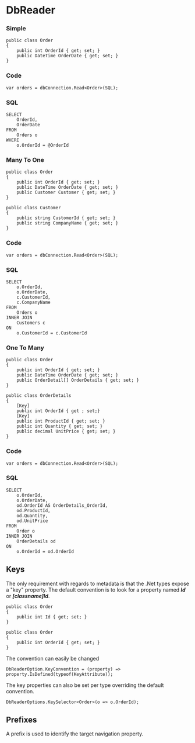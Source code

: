 # DbReader #

### Simple ###

	public class Order
	{		
		public int OrderId { get; set; }
		public DateTime OrderDate { get; set; }
	}

### Code ###


	var orders = dbConnection.Read<Order>(SQL);

### SQL ###

	SELECT 
		OrderId,
		OrderDate
	FROM 
		Orders o 
	WHERE 
		o.OrderId = @OrderId


### Many To One ###

	public class Order
	{
		public int OrderId { get; set; }
		public DateTime OrderDate { get; set; }
		public Customer Customer { get; set; }
	}

	public class Customer
	{
		public string CustomerId { get; set; }
		public string CompanyName { get; set; }
	}

### Code ###

	var orders = dbConnection.Read<Order>(SQL);


### SQL ###

	SELECT 
		o.OrderId,
		o.OrderDate,
		c.CustomerId,
		c.CompanyName
	FROM
		Orders o
	INNER JOIN 
		Customers c
	ON 
		o.CustomerId = c.CustomerId


### One To Many ###

	public class Order
	{
		public int OrderId { get; set; }
		public DateTime OrderDate { get; set; }
		public OrderDetail[] OrderDetails { get; set; }
	}

	public class OrderDetails 
	{
		[Key]		
		public int OrderId { get ; set;}
		[Key]		
		public int ProductId { get; set; }
		public int Quantity	{ get; set; }
		public decimal UnitPrice { get; set; } 
	}

### Code ###

	var orders = dbConnection.Read<Order>(SQL);

### SQL ###

	SELECT 
		o.OrderId,	
		o.OrderDate,
		od.OrderId AS OrderDetails_OrderId,
		od.ProductId,
		od.Quantity,
		od.UnitPrice
	FROM
		Order o
	INNER JOIN 
		OrderDetails od
	ON 
		o.OrderId = od.OrderId

## Keys ##

The only requirement with regards to metadata is that the .Net types expose a "key" property. The default convention is to look for a property named ***Id*** or ***[classname]Id***.

	public class Order
	{
		public int Id { get; set; }
	}

	public class Order
	{
		public int OrderId { get; set; }
	}

The convention can easily be changed 

	DbReaderOption.KeyConvention = (property) => property.IsDefined(typeof(KeyAttribute));

The key properties can also be set per type overriding the default convention.

	DbReaderOptions.KeySelector<Order>(o => o.OrderId);


## Prefixes ##

A prefix is used to identify the target navigation property.
